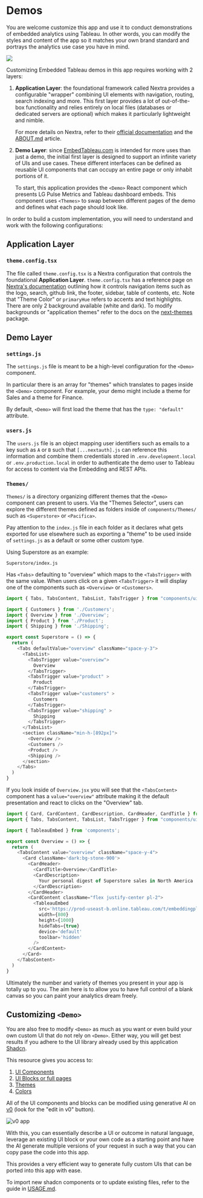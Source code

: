 # Demos

You are welcome customize this app and use it to conduct demonstrations of embedded analytics using Tableau. In other words, you can modify the styles and content of the app so it matches your own brand standard and portrays the analytics use case you have in mind.

![](../public/img/tableau/vizart/bubble-blue-dark.png)

Customizing Embedded Tableau demos in this app requires working with 2 layers:

1. **Application Layer**: the foundational framework called Nextra provides a configurable "wrapper" combining UI elements with navigation, routing, search indexing and more. This first layer provides a lot of out-of-the-box functionality and relies entirely on local files (databases or dedicated servers are optional) which makes it particularly lightweight and nimble.

    For more details on Nextra, refer to their [official documentation](https://nextra.site/) and the [ABOUT.md](/docs/ABOUT.md) article.

2. **Demo Layer**: since [EmbedTableau.com](https://embedtableau.com) is intended for more uses than just a demo, the initial first layer is designed to support an infinite variety of UIs and use cases. These different interfaces can be defined as reusable UI components that can occupy an entire page or only inhabit portions of it.

    To start, this application provides the `<Demo>` React component which presents LG Pulse Metrics and Tableau dashboard embeds. This component uses `<Themes>` to swap between different pages of the demo and defines what each page should look like.



In order to build a custom implementation, you will need to understand and work with the following configurations:

## Application Layer

### `theme.config.tsx`

The file called `theme.config.tsx` is a Nextra configuration that controls the foundational **Application Layer**. `theme.config.tsx` has a reference page on [Nextra's documentation](https://nextra.site/docs/docs-theme/theme-configuration) outlining how it controls navigation items such as the logo, search, github link, the footer, sidebar, table of contents, etc. Note that "Theme Color" or `primaryHue` refers to accents and text highlights. There are only 2 background available (white and dark). To modify backgrounds or "application themes" refer to the docs on the [next-themes](https://nextra.site/docs/docs-theme/theme-configuration#dark-mode-and-themes) package.


## Demo Layer

### `settings.js`

The `settings.js` file is meant to be a high-level configuration for the `<Demo>` component.

In particular there is an array for "themes" which translates to pages inside the `<Demo>` component. For example, your demo might include a theme for Sales and a theme for Finance.

By default, `<Demo>` will first load the theme that has the `type: "default"` attribute.

### `users.js`

The `users.js` file is an object mapping user identifiers such as emails to a key such as `A` or `B` such that `[...nextauth].js` can reference this information and combine them credentials stored in `.env.development.local` or `.env.production.local` in order to authenticate the demo user to Tableau for access to content via the Embedding and REST APIs.

### `Themes/`

`Themes/` is a directory organizing different themes that the `<Demo>` component can present to users. Via the "Themes Selector", users can explore the different themes defined as folders inside of `components/Themes/` such as `<Superstore>` or `<Pacifica>`.

Pay attention to the `index.js` file in each folder as it declares what gets exported for use elsewhere such as exporting a "theme" to be used inside of `settings.js` as a default or some other custom type.

Using Superstore as an example:

`Superstore/index.js`

Has `<Tabs>` defaulting to "overview" which maps to the `<TabsTrigger>` with the same value. When users click on a given `<TabsTrigger>` it will display one of the components such as `<Overview>` or `<Customers>`.

```js
import { Tabs, TabsContent, TabsList, TabsTrigger } from "components/ui";

import { Customers } from './Customers';
import { Overview } from './Overview';
import { Product } from './Product';
import { Shipping } from './Shipping';

export const Superstore = () => {
  return (
    <Tabs defaultValue="overview" className="space-y-3">
      <TabsList>
        <TabsTrigger value="overview">
          Overview
        </TabsTrigger>
        <TabsTrigger value="product" >
          Product
        </TabsTrigger>
        <TabsTrigger value="customers" >
          Customers
        </TabsTrigger>
        <TabsTrigger value="shipping" >
          Shipping
        </TabsTrigger>
      </TabsList>
      <section className="min-h-[892px]">
        <Overview />
        <Customers />
        <Product />
        <Shipping />
      </section>
    </Tabs>
  )
}

```

If you look inside of `Overview.jsx` you will see that the `<TabsContent>` component has a `value="overview"` attribute making it the default presentation and react to clicks on the "Overview" tab.

```js
import { Card, CardContent, CardDescription, CardHeader, CardTitle } from "components/ui";
import { Tabs, TabsContent, TabsList, TabsTrigger } from "components/ui";

import { TableauEmbed } from 'components';

export const Overview = () => {
  return (
    <TabsContent value="overview" className="space-y-4">
      <Card className='dark:bg-stone-900'>
        <CardHeader>
          <CardTitle>Overview</CardTitle>
          <CardDescription>
            Your personal digest of Superstore sales in North America
          </CardDescription>
        </CardHeader>
        <CardContent className="flex justify-center pl-2">
          <TableauEmbed
            src='https://prod-useast-b.online.tableau.com/t/embeddingplaybook/views/superstore/overview_800x800'
            width={800}
            height={1000}
            hideTabs={true}
            device='default'
            toolbar='hidden'
          />
        </CardContent>
      </Card>
    </TabsContent>
  )
}
```

Ultimately the number and variety of themes you present in your app is totally up to you. The aim here is to allow you to have full control of a blank canvas so you can paint your analytics dream freely.

## Customizing `<Demo>`

You are also free to modify `<Demo>` as much as you want or even build your own custom UI that do not rely on `<Demo>`. Either way, you will get best results if you adhere to the UI library already used by this application [Shadcn](https://ui.shadcn.com/).

This resource gives you access to:

1. [UI Components](https://ui.shadcn.com/docs/components/accordion)
2. [UI Blocks or full pages](https://ui.shadcn.com/blocks)
3. [Themes](https://ui.shadcn.com/themes)
4. [Colors](https://ui.shadcn.com/colors)

All of the UI components and blocks can be modified using generative AI on [v0](https://v0.dev/) (look for the "edit in v0" button).

![v0 app](/public/img/other/v0.png)

With this, you can essentially describe a UI or outcome in natural language, leverage an existing UI block or your own code as a starting point and have the AI generate multiple versions of your request in such a way that you can copy pase the code into this app.

This provides a very efficient way to generate fully custom UIs that can be ported into this app with ease.

To import new shadcn components or to update existing files, refer to the guide in [USAGE.md](/docs/USAGE.md#importing-ui-components-from-shadcn).
